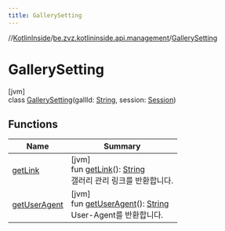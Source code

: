 ```yaml
---
title: GallerySetting
---
```

//[KotlinInside](../../../index.html)/[be.zvz.kotlininside.api.management](../index.html)/[GallerySetting](index.html)



# GallerySetting



[jvm]\
class [GallerySetting](index.html)(gallId: [String](https://kotlinlang.org/api/latest/jvm/stdlib/kotlin/-string/index.html), session: [Session](../../be.zvz.kotlininside.session/-session/index.html))



## Functions


| Name | Summary |
|---|---|
| [getLink](get-link.html) | [jvm]<br>fun [getLink](get-link.html)(): [String](https://kotlinlang.org/api/latest/jvm/stdlib/kotlin/-string/index.html)<br>갤러리 관리 링크를 반환합니다. |
| [getUserAgent](get-user-agent.html) | [jvm]<br>fun [getUserAgent](get-user-agent.html)(): [String](https://kotlinlang.org/api/latest/jvm/stdlib/kotlin/-string/index.html)<br>User-Agent를 반환합니다. |


